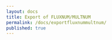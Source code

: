 ```yaml
---
layout: docs
title: Export of FLUXNUM/MULTNUM
permalink: /docs/exportfluxnummultnum/
published: true
---
```

